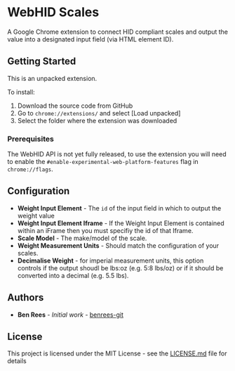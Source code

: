 # WebHID Scales

A Google Chrome extension to connect HID compliant scales and output the value into a designated input field (via HTML element ID). 

## Getting Started

This is an unpacked extension.

To install:

1. Download the source code from GitHub
2. Go to `chrome://extensions/` and select [Load unpacked]
3. Select the folder where the extension was downloaded

### Prerequisites

The WebHID API is not yet fully released, to use the extension you will need to enable the `#enable-experimental-web-platform-features` flag in `chrome://flags`.

## Configuration

* **Weight Input Element** - The `id` of the input field in which to output the weight value
* **Weight Input Element Iframe** - If the Weight Input Element is contained within an iFrame then you must specifiy the id of that Iframe.
* **Scale Model** - The make/model of the scale. 
* **Weight Measurement Units** - Should match the configuration of your scales.
* **Decimalise Weight** - for imperial measurement units, this option controls if the output shoudl be lbs:oz (e.g. 5:8 lbs/oz) or if it should be converted into a decimal (e.g. 5.5 lbs).

## Authors

* **Ben Rees** - *Initial work* - [benrees-git](https://github.com/benrees-git)

## License

This project is licensed under the MIT License - see the [LICENSE.md](LICENSE.md) file for details

